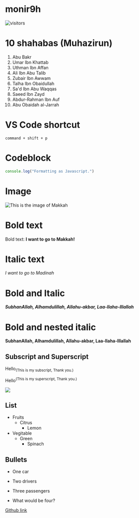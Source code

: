 # monir9h

![visitors](https://visitor-badge.glitch.me/badge?page_id=page.monir9h)



# 10 shahabas (Muhazirun)
1. Abu Bakr
2. Umar Ibn Khattab
3. Uthman Ibn Affan
4. Ali Ibn Abu Talib
5. Zubair Ibn Awwam 
6. Talha Ibn Obaidullah
7. Sa'd Ibn Abu Waqqas
8. Saeed Ibn Zayd
9. Abdur-Rahman Ibn Auf
10. Abu Obaidah al-Jarrah

# VS Code shortcut
```
command + shift + p 
```

 # Codeblock
```js
console.log("Formatting as Javascript.")
```
# Image 

![This is the image of Makkah](https://lh5.googleusercontent.com/ILzM0SqdZaMfMHdO6LMOQpmxaX8gULG4DBKW3zAuXpMNO6AMSQFa3MpTsB-_H2o9--hDlH0hO1YlABCTVUQFGamAUcLdSLqf8-05ZbnPjBw9kCDMyYpHvyo72e0Z29iJ1FriqE6K)

# Bold text 

Bold text:  **I want to go to Makkah!**

# Italic text
*I want to go to Madinah*

# Bold and Italic 
***SubhanAllah, Alhamdulillah, Allahu-akbar, Laa-Ilaha-Illallah***

# Bold and nested italic
 **SubhanAllah, Alhamdulillah, Allahu-akbar, Laa-Ilaha-Illallah**

## Subscript and Superscript
Hello<sub>(This is my subscript, Thank you.) </sub>

Hello<sup>(This is my superscript, Thank you.) </sup>


![](https://iqraonline.com/wp-content/uploads/2022/01/10-Companions-Who-Were-Promised-Paradise.jpg)


## List 
- Fruits
  - Citrus
    - Lemon
- Vegitable 
    - Green
      - Spinach



## Bullets 
- One car
+ Two drivers
* Three passengers
- What would be four?




<!-- This is a comment -->




[Github link](https://docs.github.com/en/get-started/writing-on-github/getting-started-with-writing-and-formatting-on-github/basic-writing-and-formatting-syntax#GitHub-flavored-markdown)
